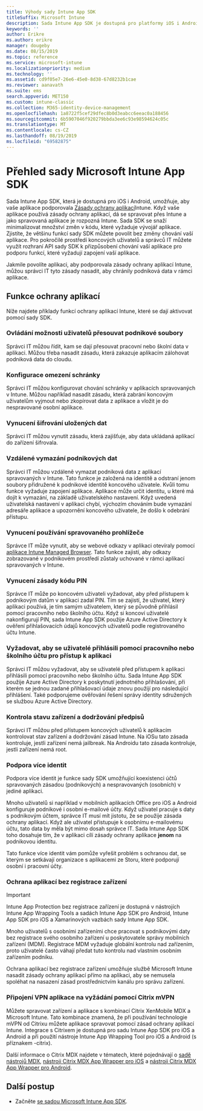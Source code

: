 ```yaml
---
title: Výhody sady Intune App SDK
titleSuffix: Microsoft Intune
description: Sada Intune App SDK je dostupná pro platformy iOS i Android a umožňuje povolit funkce správy mobilních aplikací v Microsoft Intune.
keywords: ''
author: Erikre
ms.author: erikre
manager: dougeby
ms.date: 08/15/2019
ms.topic: reference
ms.service: microsoft-intune
ms.localizationpriority: medium
ms.technology: ''
ms.assetid: cd9f05e7-26e6-45e0-8d38-67d8232b1cae
ms.reviewer: aanavath
ms.suite: ems
search.appverid: MET150
ms.custom: intune-classic
ms.collection: M365-identity-device-management
ms.openlocfilehash: 1a8722f5cef29dfec8b0d3eabcc6eeac0a188456
ms.sourcegitcommit: 6b5907046f920279bbda3ee6c93e98594624c05c
ms.translationtype: MT
ms.contentlocale: cs-CZ
ms.lasthandoff: 08/19/2019
ms.locfileid: "69582875"
---
```

# <a name="microsoft-intune-app-sdk-overview"></a>Přehled sady Microsoft Intune App SDK
Sada Intune App SDK, která je dostupná pro iOS i Android, umožňuje, aby vaše aplikace podporovala [Zásady ochrany aplikací](app-protection-policy.md)Intune. Když vaše aplikace používá zásady ochrany aplikací, dá se spravovat přes Intune a jako spravovaná aplikace je rozpozná Intune. Sada SDK se snaží minimalizovat množství změn v kódu, které vyžaduje vývojář aplikace. Zjistíte, že většinu funkcí sady SDK můžete povolit bez změny chování vaší aplikace. Pro pokročilé prostředí koncových uživatelů a správců IT můžete využít rozhraní API sady SDK k přizpůsobení chování vaší aplikace pro podporu funkcí, které vyžadují zapojení vaší aplikace.

Jakmile povolíte aplikaci, aby podporovala zásady ochrany aplikací Intune, můžou správci IT tyto zásady nasadit, aby chránily podniková data v rámci aplikace.

## <a name="app-protection-features"></a>Funkce ochrany aplikací

Níže najdete příklady funkcí ochrany aplikací Intune, které se dají aktivovat pomocí sady SDK.

### <a name="control-users-ability-to-move-corporate-files"></a>Ovládání možnosti uživatelů přesouvat podnikové soubory
Správci IT můžou řídit, kam se dají přesouvat pracovní nebo školní data v aplikaci. Můžou třeba nasadit zásadu, která zakazuje aplikacím zálohovat podniková data do cloudu.

### <a name="configure-clipboard-restrictions"></a>Konfigurace omezení schránky
Správci IT můžou konfigurovat chování schránky v aplikacích spravovaných v Intune. Můžou například nasadit zásadu, která zabrání koncovým uživatelům vyjmout nebo zkopírovat data z aplikace a vložit je do nespravované osobní aplikace.

### <a name="enforce-encryption-on-saved-data"></a>Vynucení šifrování uložených dat
Správci IT můžou vynutit zásadu, která zajišťuje, aby data ukládaná aplikací do zařízení šifrovala.

### <a name="remotely-wipe-corporate-data"></a>Vzdálené vymazání podnikových dat
Správci IT můžou vzdáleně vymazat podniková data z aplikací spravovaných v Intune. Tato funkce je založená na identitě a odstraní jenom soubory přidružené k podnikové identitě koncového uživatele. Kvůli tomu funkce vyžaduje zapojení aplikace. Aplikace může určit identitu, u které má dojít k vymazání, na základě uživatelského nastavení. Když uvedená uživatelská nastavení v aplikaci chybí, výchozím chováním bude vymazání adresáře aplikace a upozornění koncového uživatele, že došlo k odebrání přístupu.

### <a name="enforce-the-use-of-a-managed-browser"></a>Vynucení používání spravovaného prohlížeče
Správce IT může vynutit, aby se webové odkazy v aplikaci otevíraly pomocí [aplikace Intune Managed Browser](app-configuration-managed-browser.md). Tato funkce zajistí, aby odkazy zobrazované v podnikovém prostředí zůstaly uchované v rámci aplikací spravovaných v Intune.

### <a name="enforce-a-pin-policy"></a>Vynucení zásady kódu PIN
Správce IT může po koncovém uživateli vyžadovat, aby před přístupem k podnikovým datům v aplikaci zadal PIN. Tím se zajistí, že uživatel, který aplikaci používá, je tím samým uživatelem, který se původně přihlásil pomocí pracovního nebo školního účtu. Když si koncoví uživatelé nakonfigurují PIN, sada Intune App SDK použije Azure Active Directory k ověření přihlašovacích údajů koncových uživatelů podle registrovaného účtu Intune.

### <a name="require-users-to-sign-in-with-a-work-or-school-account-for-app-access"></a>Vyžadovat, aby se uživatelé přihlásili pomocí pracovního nebo školního účtu pro přístup k aplikaci
Správci IT můžou vyžadovat, aby se uživatelé před přístupem k aplikaci přihlásili pomocí pracovního nebo školního účtu. Sada Intune App SDK použije Azure Active Directory k poskytnutí jednotného přihlašování, při kterém se jednou zadané přihlašovací údaje znovu použijí pro následující přihlášení. Také podporujeme ověřování řešení správy identity sdružených se službou Azure Active Directory.

### <a name="check-device-health-and-compliance"></a>Kontrola stavu zařízení a dodržování předpisů
Správci IT můžou před přístupem koncových uživatelů k aplikacím kontrolovat stav zařízení a dodržování zásad Intune. Na iOSu tato zásada kontroluje, jestli zařízení nemá jailbreak. Na Androidu tato zásada kontroluje, jestli zařízení nemá root.

### <a name="support-multi-identity"></a>Podpora více identit
Podpora více identit je funkce sady SDK umožňující koexistenci účtů spravovaných zásadou (podnikových) a nespravovaných (osobních) v jediné aplikaci.

Mnoho uživatelů si například v mobilních aplikacích Office pro iOS a Android konfiguruje podnikové i osobní e-mailové účty. Když uživatel pracuje s daty s podnikovým účtem, správce IT musí mít jistotu, že se použije zásada ochrany aplikací. Když ale uživatel přistupuje k osobnímu e-mailovému účtu, tato data by měla být mimo dosah správce IT. Sada Intune App SDK toho dosahuje tím, že v aplikaci cílí zásady ochrany aplikace **jenom** na podnikovou identitu.

Tato funkce více identit vám pomůže vyřešit problém s ochranou dat, se kterým se setkávají organizace s aplikacemi ze Storu, které podporují osobní i pracovní účty.
 
### <a name="app-protection-without-device-enrollment"></a>Ochrana aplikací bez registrace zařízení

>[!IMPORTANT]
>Intune App Protection bez registrace zařízení je dostupná v nástrojích Intune App Wrapping Tools a sadách Intune App SDK pro Android, Intune App SDK pro iOS a Xamarinových vazbách sady Intune App SDK.

Mnoho uživatelů s osobními zařízeními chce pracovat s podnikovými daty bez registrace svého osobního zařízení u poskytovatele správy mobilních zařízení (MDM). Registrace MDM vyžaduje globální kontrolu nad zařízením, proto uživatelé často váhají předat tuto kontrolu nad vlastním osobním zařízením podniku.

Ochrana aplikací bez registrace zařízení umožňuje službě Microsoft Intune nasadit zásady ochrany aplikací přímo na aplikaci, aby se nemusela spoléhat na nasazení zásad prostřednictvím kanálu pro správu zařízení.

### <a name="on-demand-application-vpn-connections-with-citrix-mvpn"></a>Připojení VPN aplikace na vyžádání pomocí Citrix mVPN 
Můžete spravovat zařízení a aplikace s kombinací Citrix XenMobile MDX a Microsoft Intune. Tato kombinace znamená, že při používání technologie mVPN od Citrixu můžete aplikace spravovat pomocí zásad ochrany aplikací Intune. Integrace s Citrixem je dostupná pro sadu Intune App SDK pro iOS a Android a při použití nástroje Intune App Wrapping Tool pro iOS a Android (s příznakem -citrix).
 
Další informace o Citrix MDX najdete v tématech, které pojednávají o [sadě nástrojů MDX](https://docs.citrix.com/en-us/mdx-toolkit/10/about-mdx-toolkit.html), [nástroji Citrix MDX App Wrapper pro iOS](https://docs.citrix.com/en-us/mdx-toolkit/10/xmob-mdx-kit-app-wrap-ios.html) a [nástroji Citrix MDX App Wrapper pro Android](https://docs.citrix.com/en-us/mdx-toolkit/10/xmob-mdx-kit-app-wrap-android.html).

## <a name="next-steps"></a>Další postup

- Začněte [se sadou Microsoft Intune App SDK](app-sdk-get-started.md).
